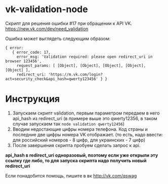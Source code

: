 # vk-validation-node
Скрипт для решения ошибки #17 при обращении к API VK.
https://new.vk.com/dev/need_validation

Ошибка может выглядеть следующим образом:
```
{ error:
   { error_code: 17,
     error_msg: 'Validation required: please open redirect_uri in browser 123456',
     request_params: [ [Object], [Object], [Object], [Object], [Object] ],
     redirect_uri: 'https://m.vk.com/login?act=security_check&api_hash=qwerty123456' } }
```
     
# Инструкция
1. Запускаем скрипт validation, первым параметром передаем в него api_hash из redirect_uri (в примере выше это qwerty12356, в таком случае запускаем так `node validation qwerty12456`)
2. Вводим недостающие цифры номера телефона. Код страны и последние две цифры номера VK отображает. 
(то есть, надо ввести: для российский номеров - 8 цифр, для украинских - 7 цифр)
3. После завершения скрипта пробуем сделать запрос к api.

**api_hash в redirect_uri одноразовый, поэтому если уже открыли эту ссылку где либо, то для запуска скрипта надо получить новый redirect_uri**

Если понадобится помощь, пишите в вк http://vk.com/qswag

